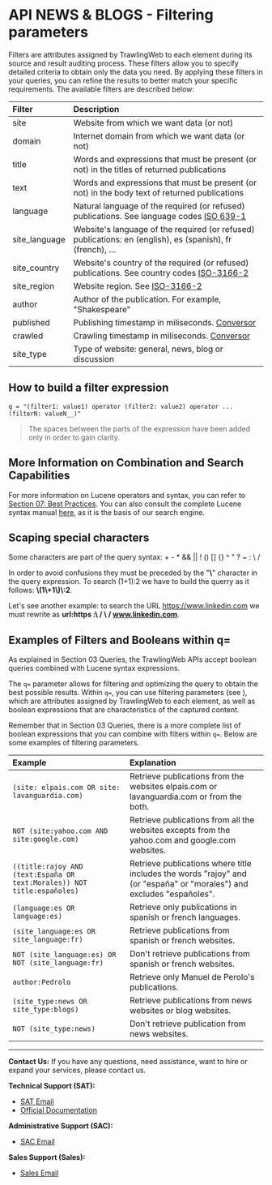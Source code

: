 # API NEWS & BLOGS - Filtering parameters

Filters are attributes assigned by TrawlingWeb to each element during its source and result auditing process. These filters allow you to specify detailed criteria to obtain only the data you need. By applying these filters in your queries, you can refine the results to better match your specific requirements. The available filters are described below:

| Filter        | Description                                                                                                                           |
| :------------ | :------------------------------------------------------------------------------------------------------------------------------------ |
| site          | Website from which we want data (or not)                                                                                              |
| domain        | Internet domain from which we want data (or not)                                                                                      |
| title         | Words and expressions that must be present (or not) in the titles of returned publications                                            |
| text          | Words and expressions that must be present (or not) in the body text of returned publications                                         |
| language      | Natural language of the required (or refused) publications. See language codes [ISO 639-1](https://en.wikipedia.org/wiki/ISO_639-1)   |
| site_language | Website's language of the required (or refused) publications: en (english), es (spanish), fr (french), ...                            |
| site_country  | Website's country of the required (or refused) publications. See country codes [ISO-3166-2](https://en.wikipedia.org/wiki/ISO_3166-2) |
| site_region   | Website region. See [ISO-3166-2](https://es.wikipedia.org/wiki/ISO_3166-2)                                                            |
| author        | Author of the publication. For example, "Shakespeare"                                                                                 |
| published     | Publishing timestamp in miliseconds. [Conversor](http://www.onlineconversion.com/unix_time.htm)                                       |
| crawled       | Crawling timestamp in miliseconds. [Conversor](http://www.onlineconversion.com/unix_time.htm)                                         |
| site_type     | Type of website: general, news, blog or discussion                                                                                    |

## How to build a filter expression

    q = "(filter1: value1) operator (filter2: value2) operator ... (filterN: valueN__)"

> The spaces between the parts of the expression have been added only in order to gain clarity.

## More Information on Combination and Search Capabilities
For more information on Lucene operators and syntax, you can refer to [Section 07: Best Practices](#section07_best_practices). You can also consult the complete Lucene syntax manual [here](https://lucene.apache.org/core/2_9_4/queryparsersyntax.html), as it is the basis of our search engine.


## Scaping special characters

Some characters are part of the query syntax: \+ \- \* && || ! () [] {} ^ " ? ~ : \\ \/

In order to avoid confusions they must be preceded by the "**\\**" character in the query expression. To search (1+1):2 we have to build the querry as it follows: **\\(1\\+1\\)\\:2**.

Let's see another example: to search the URL https://www.linkedin.com we must rewrite as **url:https \:\ / \ / www.linkedin.com**.

## Examples of Filters and Booleans within **q=**

As explained in Section 03 Queries, the TrawlingWeb APIs accept boolean queries combined with Lucene syntax expressions.

The `q=` parameter allows for filtering and optimizing the query to obtain the best possible results. Within `q=`, you can use filtering parameters (see ), which are attributes assigned by TrawlingWeb to each element, as well as boolean expressions that are characteristics of the captured content.

Remember that in Section 03 Queries, there is a more complete list of boolean expressions that you can combine with filters within `q=`. Below are some examples of filtering parameters.


| Example                                                               | Explanation                                                                                                           |
| :-------------------------------------------------------------------- | :-------------------------------------------------------------------------------------------------------------------- |
| ```(site: elpais.com OR site: lavanguardia.com)```                          | Retrieve publications from the websites elpais.com or lavanguardia.com or from the both.                              |
| ```NOT (site:yahoo.com AND site:google.com)```                              | Retrieve publications from all the websites excepts from the yahoo.com and google.com websites.                       |
| ```((title:rajoy AND (text:España OR text:Morales)) NOT title:españoles)``` | Retrieve publications where title includes the words "rajoy" and (or "españa" or "morales") and excludes "españoles". |
| ```(language:es OR language:es)```                                          | Retrieve only publications in spanish or french languages.                                                            |
| ```(site_language:es OR site_language:fr)```                                | Retrieve publications from spanish or french websites.                                                                |
| ```NOT (site_language:es) OR NOT (site_language:fr)```                      | Don't retrieve publications from spanish or french websites.                                                          |
| ```author:Pedrolo```                                                        | Retrieve only Manuel de Perolo's publications.                                                                        |
| ```(site_type:news OR site_type:blogs)```                                   | Retrieve publications from news websites or blog websites.                                                            |
| ```NOT (site_type:news)```                                                  | Don't retrieve publication from news websites.                                                                        |

---
**Contact Us:**
If you have any questions, need assistance, want to hire or expand your services, please contact us.

**Technical Support (SAT):**
- [SAT Email](mailto:support@trawlingweb.com)
- [Official Documentation](https://docs.trawlingweb.com)

**Administrative Support (SAC):**
- [SAC Email](mailto:gestion@trawlingweb.com)

**Sales Support (Sales):**
- [Sales Email](mailto:sales@trawlingweb.com)